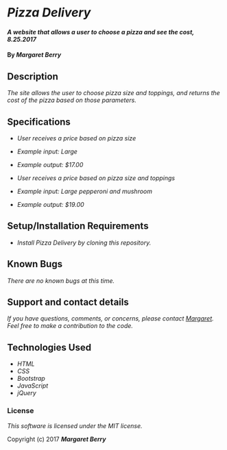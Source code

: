 # _Pizza Delivery_

#### _A website that allows a user to choose a pizza and see the cost, 8.25.2017_

#### By _**Margaret Berry**_

## Description

_The site allows the user to choose pizza size and toppings, and returns the cost of the pizza based on those parameters._

## Specifications

* _User receives a price based on pizza size_
* _Example input: Large_
* _Example output: $17.00_

* _User receives a price based on pizza size and toppings_
* _Example input: Large pepperoni and mushroom_
* _Example output: $19.00_

## Setup/Installation Requirements

* _Install Pizza Delivery by cloning this repository._

## Known Bugs

_There are no known bugs at this time._

## Support and contact details

_If you have questions, comments, or concerns, please contact [Margaret](margaretshelaghmcgovern@gmail.com).  Feel free to make a contribution to the code._

## Technologies Used

* _HTML_
* _CSS_
* _Bootstrap_
* _JavaScript_
* _jQuery_

### License

*This software is licensed under the MIT license.*

Copyright (c) 2017 **_Margaret Berry_**
